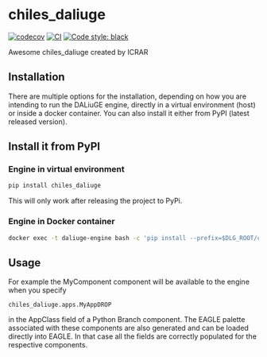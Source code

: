 # chiles_daliuge

[![codecov](https://codecov.io/gh/ICRAR/chiles-daliuge/branch/main/graph/badge.svg?token=chiles-daliuge_token_here)](https://codecov.io/gh/ICRAR/chiles-daliuge)
[![CI](https://github.com/ICRAR/chiles-daliuge/actions/workflows/main.yml/badge.svg)](https://github.com/ICRAR/chiles-daliuge/actions/workflows/main.yml)
[![Code style: black](https://img.shields.io/badge/code%20style-black-000000.svg)](https://github.com/psf/black)


Awesome chiles_daliuge created by ICRAR

## Installation

There are multiple options for the installation, depending on how you are intending to run the DALiuGE engine, directly in a virtual environment (host) or inside a docker container. You can also install it either from PyPI (latest released version).

## Install it from PyPI

### Engine in virtual environment
```bash
pip install chiles_daliuge
```
This will only work after releasing the project to PyPi.
### Engine in Docker container
```bash
docker exec -t daliuge-engine bash -c 'pip install --prefix=$DLG_ROOT/code chiles_daliuge'
```
## Usage
For example the MyComponent component will be available to the engine when you specify 
```
chiles_daliuge.apps.MyAppDROP
```
in the AppClass field of a Python Branch component. The EAGLE palette associated with these components are also generated and can be loaded directly into EAGLE. In that case all the fields are correctly populated for the respective components.

